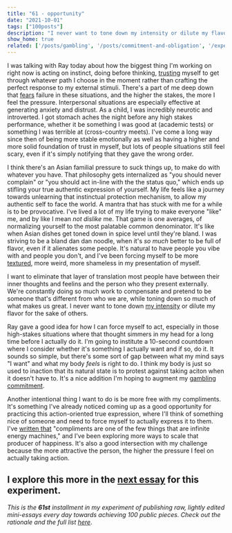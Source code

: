 ```yaml
---
title: "61 - opportunity"
date: "2021-10-01"
tags: ["100posts"]
description: "I never want to tone down my intensity or dilute my flavor for the sake of others."
show_home: true
related: ['/posts/gambling', '/posts/commitment-and-obligation', '/experiments/100posts/intensity']
---
```


I was talking with Ray today about how the biggest thing I'm working on right now is acting on instinct, doing before thinking, [trusting](https://spencerchang.substack.com/p/fear-mini-47100) myself to get through whatever path I choose in the moment rather than crafting the perfect response to my external stimuli. There's a part of me deep down that [fears](https://spencerchang.substack.com/p/fear-mini-47100) failure in these situations, and the higher the stakes, the more I feel the pressure. Interpersonal situations are especially effective at generating anxiety and distrust. As a child, I was incredibly neurotic and introverted. I got stomach aches the night before any high stakes performance, whether it be something I was good at (academic tests) or something I was terrible at (cross-country meets). I've come a long way since then of being more stable emotionally as well as having a higher and more solid foundation of trust in myself, but lots of people situations still feel scary, even if it's simply notifying that they gave the wrong order. 

I think there's an Asian familial pressure to suck things up, to make do with whatever you have. That philosophy gets internalized as "you should never complain" or "you should act in-line with the the status quo," which ends up stifling your true authentic expression of yourself. My life feels like a journey towards unlearning that instinctual protection mechanism, to allow my authentic self to face the world. A mantra that has stuck with me for a while is to be provocative. I've lived a lot of my life trying to make everyone "like" me, and by like I mean *not dislike* me. That game is one averages, of normalizing yourself to the most palatable common denominator. It's like when Asian dishes get toned down in spice level until they're bland. I was striving to be a bland dan dan noodle, when it's *so much* better to be full of flavor, even if it alienates some people. It's natural to have people you vibe with and people you don't, and I've been forcing myself to be more [textured](https://spencerchang.substack.com/p/finding-texture), more weird, more shameless in my presentation of myself. 

I want to eliminate that layer of translation most people have between their inner thoughts and feelins and the person who they present externally. We're constantly doing so much work to compensate and pretend to be someone that's different from who we are, while toning down so much of what makes us great. I never want to tone down [my intensity](https://spencerchang.substack.com/p/dauntlessness-mini-24100) or dilute my flavor for the sake of others. 

Ray gave a good idea for how I can force myself to act, especially in those high-stakes situations where that thought simmers in my head for a long time before I actually do it. I'm going to institute a 10-second countdown where I consider whether it's something I actually want and if so, do it. It sounds so simple, but there's some sort of gap between what my mind says "I want" and what my body *feels* is right to do. I think my body is just so used to inaction that its natural state is to protest against taking aciton when it doesn't have to. It's a nice addition I'm hoping to augment my [gambling](/posts/gambling/) [commitment](/posts/commitment-and-obligation/). 

Another intentional thing I want to do is be more free with my compliments. It's something I've already noticed coming up as a good opportunity for practicing this action-oriented true expression, where I'll think of something nice of someone and need to force myself to actually express it to them. I've [written that](https://spencerchang.substack.com/p/kindness-journal-mini-43100) "compliments are one of the few things that are infinite energy machines," and I've been exploring more ways to scale that producer of happiness. It's also a good intersection with my challenge because the more attractive the person, the higher the pressure I feel on actually taking action. 

I explore this more in the [next essay](/experiments/100posts/intensity) for this experiment.
---
*This is the **61st** installment in my experiment of publishing raw, lightly edited mini-essays every day towards achieving 100 public pieces. Check out the rationale and the full list [here](/experiments/100posts/)*.
